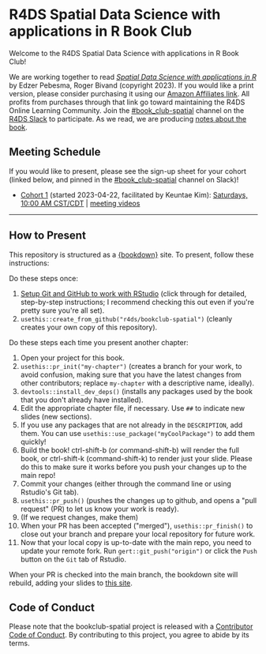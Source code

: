 # R4DS Spatial Data Science with applications in R Book Club

Welcome to the R4DS Spatial Data Science with applications in R Book Club!

We are working together to read [_Spatial Data Science with applications in R_](https://r-spatial.org/book/) by Edzer Pebesma, Roger Bivand (copyright 2023).
If you would like a print version, please consider purchasing it using our [Amazon Affiliates link](https://amzn.to/3zGIOH1). All profits from purchases through that link go toward maintaining the R4DS Online Learning Community.
Join the [#book_club-spatial](https://rfordatascience.slack.com/archives/C0532SZ3D24) channel on the [R4DS Slack](https://r4ds.io/join) to participate.
As we read, we are producing [notes about the book](https://r4ds.io/spatial).

## Meeting Schedule

If you would like to present, please see the sign-up sheet for your cohort (linked below, and pinned in the [#book_club-spatial](https://rfordatascience.slack.com/archives/C0532SZ3D24) channel on Slack)!

- [Cohort 1](https://docs.google.com/spreadsheets/d/1oAkEvYB2XHv7xyDEwLAieHCMTaqz_ZyyttdK_9xU770/edit?usp=sharing) (started 2023-04-22, facilitated by Keuntae Kim): [Saturdays, 10:00 AM CST/CDT](https://www.timeanddate.com/worldclock/converter.html?iso=20230422T160000&p1=24&p2=1440) | [meeting videos](https://youtube.com/playlist?list=PL3x6DOfs2NGhADsCdfFtmaUsMglp2WDTp)

<hr>


## How to Present

This repository is structured as a [{bookdown}](https://CRAN.R-project.org/package=bookdown) site.
To present, follow these instructions:

Do these steps once:

1. [Setup Git and GitHub to work with RStudio](https://github.com/r4ds/bookclub-setup) (click through for detailed, step-by-step instructions; I recommend checking this out even if you're pretty sure you're all set).
2. `usethis::create_from_github("r4ds/bookclub-spatial")` (cleanly creates your own copy of this repository).

Do these steps each time you present another chapter:

1. Open your project for this book.
2. `usethis::pr_init("my-chapter")` (creates a branch for your work, to avoid confusion, making sure that you have the latest changes from other contributors; replace `my-chapter` with a descriptive name, ideally).
3. `devtools::install_dev_deps()` (installs any packages used by the book that you don't already have installed).
4. Edit the appropriate chapter file, if necessary. Use `##` to indicate new slides (new sections).
5. If you use any packages that are not already in the `DESCRIPTION`, add them. You can use `usethis::use_package("myCoolPackage")` to add them quickly!
6. Build the book! ctrl-shift-b (or command-shift-b) will render the full book, or ctrl-shift-k (command-shift-k) to render just your slide. Please do this to make sure it works before you push your changes up to the main repo!
7. Commit your changes (either through the command line or using Rstudio's Git tab).
8. `usethis::pr_push()` (pushes the changes up to github, and opens a "pull request" (PR) to let us know your work is ready).
9. (If we request changes, make them)
10. When your PR has been accepted ("merged"), `usethis::pr_finish()` to close out your branch and prepare your local repository for future work.
11. Now that your local copy is up-to-date with the main repo, you need to update your remote fork. Run `gert::git_push("origin")` or click the `Push` button on the `Git` tab of Rstudio.

When your PR is checked into the main branch, the bookdown site will rebuild, adding your slides to [this site](https://r4ds.io/spatial).


## Code of Conduct

Please note that the bookclub-spatial project is released with a [Contributor Code of Conduct](https://contributor-covenant.org/version/2/1/CODE_OF_CONDUCT.html). By contributing to this project, you agree to abide by its terms.
